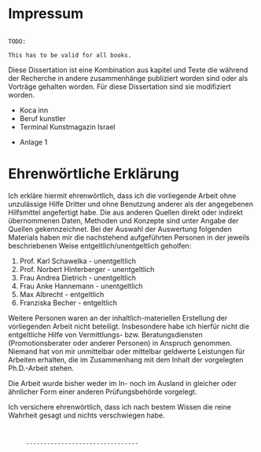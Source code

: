 # Impressum

~~~~~~~~~~~~~~~~~~~~~~~~~~~~~~~~~~~ { .editorial-content }

TODO:

This has to be valid for all books.

~~~~~~~~~~~~~~~~~~~~~~~~~~~~~~~~~~~~~~~~~~~~~~~~~~

Diese Dissertation ist eine Kombination aus kapitel und Texte die während der Recherche in andere zusammenhänge publiziert worden sind oder als Vorträge gehalten worden. Für diese Dissertation sind sie modifiziert worden.

- Koca inn 
- Beruf kunstler 
- Terminal Kunstmagazin Israel

* Anlage 1


# Ehrenwörtliche Erklärung

Ich erkläre hiermit ehrenwörtlich, dass ich die vorliegende Arbeit ohne unzulässige Hilfe Dritter und ohne Benutzung anderer als der angegebenen Hilfsmittel angefertigt habe. Die aus anderen Quellen direkt oder indirekt übernommenen Daten, Methoden und Konzepte sind unter Angabe der Quellen gekennzeichnet.
Bei der Auswahl der Auswertung folgenden Materials haben mir die nachstehend aufgeführten Personen in der jeweils beschriebenen Weise entgeltlich/unentgeltlich geholfen:

1. Prof. Karl Schawelka - unentgeltlich
2. Prof. Norbert Hinterberger - unentgeltlich
3. Frau Andrea Dietrich - unentgeltlich
4. Frau Anke Hannemann - unentgeltlich
5. Max Albrecht - entgeltlich
6. Franziska Becher - entgeltlich

Weitere Personen waren an der inhaltlich-materiellen Erstellung der vorliegenden Arbeit nicht beteiligt. Insbesondere habe ich hierfür nicht die entgeltliche Hilfe von Vermittlungs- bzw. Beratungsdiensten (Promotionsberater oder anderer Personen) in Anspruch genommen. Niemand hat von mir unmittelbar oder mittelbar geldwerte Leistungen für Arbeiten erhalten, die im Zusammenhang mit dem Inhalt der vorgelegten Ph.D.-Arbeit stehen.

Die Arbeit wurde bisher weder im In- noch im Ausland in gleicher oder ähnlicher Form einer anderen Prüfungsbehörde vorgelegt.

Ich versichere ehrenwörtlich, dass ich nach bestem Wissen die reine Wahrheit gesagt und nichts verschwiegen habe.

~~~~~ {#signature-NTS}
    
    
     --------------------------------
~~~~~







